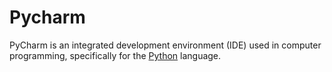# Pycharm
PyCharm is an integrated development environment (IDE) used in computer programming, specifically for the [Python](/wiki/Python) language.